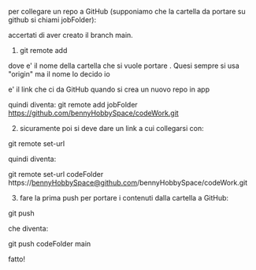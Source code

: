 per collegare un repo a GitHub (supponiamo che la cartella da portare su github si chiami jobFolder):

accertati di aver creato il branch main.

1) git remote add <cartella> <link>

dove 
<cartella> e' il nome della cartella che si vuole portare . Quesi sempre si usa "origin" ma il nome lo decido io
<link> e' il link che ci da GitHub quando si crea un nuovo repo in app

quindi diventa:
git remote add jobFolder https://github.com/bennyHobbySpace/codeWork.git

2) sicuramente poi si deve dare un link a cui collegarsi con:
 
git remote set-url <cartella> <link ma con utenza github>

quindi diventa:

git remote set-url codeFolder https://bennyHobbySpace@github.com/bennyHobbySpace/codeWork.git

3) fare la prima push per portare i contenuti dalla cartella a GitHub:

git push <cartella> <branch>

che diventa:

git push codeFolder main

fatto!


